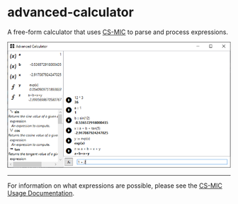 # advanced-calculator
A free-form calculator that uses [CS-MIC](https://github.com/wagesj45/cs-mic) to parse and process expressions.

![SCREEN_SHOT](screen_shot.png?raw=true "Advanced Calculator Screen Shot")

---

For information on what expressions are possible, please see the [CS-MIC Usage Documentation](http://cs-mic.com/usage/).
